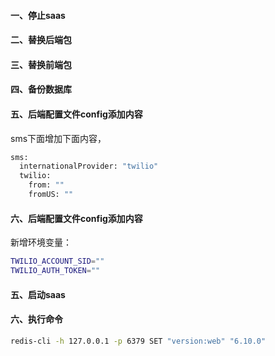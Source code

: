 #### 一、停止saas
#### 二、替换后端包
#### 三、替换前端包
#### 四、备份数据库
#### 五、后端配置文件config添加内容
sms下面增加下面内容，
```bash
sms:
  internationalProvider: "twilio"
  twilio:
    from: ""
    fromUS: ""
```
#### 六、后端配置文件config添加内容
新增环境变量：
```bash
TWILIO_ACCOUNT_SID=""
TWILIO_AUTH_TOKEN=""
```
#### 五、启动saas
#### 六、执行命令
 ```bash
 redis-cli -h 127.0.0.1 -p 6379 SET "version:web" "6.10.0"
 ```
